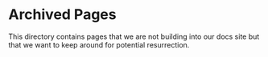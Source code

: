 # Archived Pages

This directory contains pages that we are not building into our docs site but that we want to keep around for potential resurrection.
